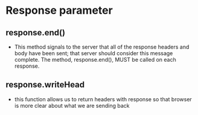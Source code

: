 # Response parameter

## response.end()
  * This method signals to the server that all of the response headers and body have been sent; that server should consider this message complete. The method, response.end(), MUST be called on each response.

## response.writeHead
  * this function allows us to return headers with response so that browser is more clear about what we are sending back